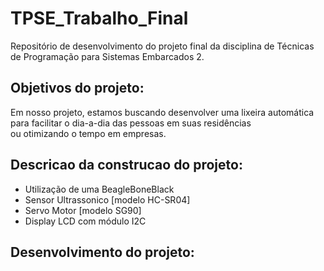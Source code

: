 # TPSE_Trabalho_Final
Repositório de desenvolvimento do projeto final da disciplina de Técnicas de Programação para Sistemas Embarcados 2.
## Objetivos do projeto:
Em nosso projeto, estamos buscando desenvolver uma lixeira automática\
para facilitar o dia-a-dia das pessoas em suas residências\
ou otimizando o tempo em empresas.
## Descricao da construcao do projeto:
- Utilização de uma BeagleBoneBlack <br>
- Sensor Ultrassonico [modelo HC-SR04] <br>
- Servo Motor [modelo SG90] <br>
- Display LCD com módulo I2C <br>

## Desenvolvimento do projeto:

